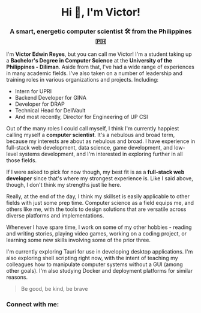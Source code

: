 <h1 align="center">Hi 👋, I'm Victor!</h1>
<h3 align="center">A smart, energetic computer scientist 🛠️ from the Philippines 🇵🇭</h3>

<!-- INTRODUCTION -->
<p> I'm <strong>Victor Edwin Reyes</strong>, but you can call me Victor! I'm a student taking up a <strong>Bachelor's Degree in Computer Science</strong> at the <strong>University of the Philippines - Diliman</strong>. Aside from that, I've had a wide range of experiences in many academic fields. I've also taken on a number of leadership and training roles in various organizations and projects. Including: </p>

<!-- Link all of these -->
<ul>
<li> Intern for UPRI </li>
<li> Backend Developer for GINA </li>
<li> Developer for DRAP </li>
<li> Technical Head for DeliVault </li>
<li> And most recently, Director for Engineering of UP CSI </li>
</ul>

<!-- Why just Computer Scientist? -->
<p> Out of the many roles I could call myself, I think I'm currently happiest calling myself a <strong>computer scientist</strong>. It's a nebulous and broad term, because my interests are about as nebulous and broad. I have experience in full-stack web development, data science, game development, and low-level systems development, and I'm interested in exploring further in all those fields. </p>

<p> If I were asked to pick for now though, my best fit is as a <strong>full-stack web developer</strong> since that's where my strongest experience is. Like I said above, though, I don't think my strengths just lie here. </p>

<p> Really, at the end of the day, I think my skillset is easily applicable to other fields with just some prep time. Computer science as a field equips me, and others like me, with the tools to design solutions that are versatile across diverse platforms and implementations. </p>

<!-- What I do in my spare time -->
<p> Whenever I have spare time, I work on some of my other hobbies - reading and writing stories, playing video games, working on a coding project, or learning some new skills involving some of the prior three. </p>

<!-- What I'm interested in right now -->
<p> I'm currently exploring Tauri for use in developing desktop applications. I'm also exploring shell scripting right now, with the intent of teaching my colleagues how to manipulate computer systems without a GUI (among other goals). I'm also studying Docker and deployment platforms for similar reasons. </p>

<!-- My personal values -->


> Be good, be kind, be brave

<!-- SKILLS -->


<!-- LANGUAGES -->


<!-- PROJECTS -->


<!-- HOBBIES -->


<!-- CONTACT ME -->
<h3 align="left">Connect with me:</h3>
<p align="left">
</p>

